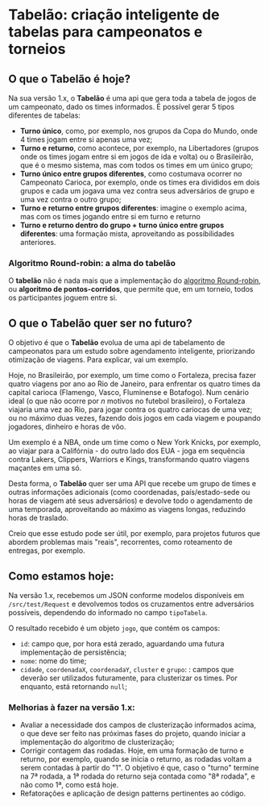 # Tabelão: criação inteligente de tabelas para campeonatos e torneios
## O que o Tabelão é hoje?
Na sua versão 1.x, o **Tabelão** é uma api que gera toda a tabela de jogos de um campeonato, dado os times informados.
É possível gerar 5 tipos diferentes de tabelas:
- **Turno único**, como, por exemplo, nos grupos da Copa do Mundo, onde 4 times jogam entre si apenas uma vez;
- **Turno e returno**, como acontece, por exemplo, na Libertadores (grupos onde os times jogam entre si em jogos de ida e volta) ou o Brasileirão, que é o mesmo sistema, mas com todos os times em um único grupo;
- **Turno único entre grupos diferentes**, como costumava ocorrer no Campeonato Carioca, por exemplo, onde os times era divididos em dois grupos e cada um jogava uma vez contra seus adversários de grupo e uma vez contra o outro grupo;
- **Turno e returno entre grupos diferentes**: imagine o exemplo acima, mas com os times jogando entre si em turno e returno
- **Turno e returno dentro do grupo + turno único entre grupos diferentes**: uma formação mista, aproveitando as possibilidades anteriores.

### Algoritmo Round-robin: a alma do tabelão
O **tabelão** não é nada mais que a implementação do [algoritmo Round-robin](https://en.wikipedia.org/wiki/Round-robin_tournament), ou **algoritmo de pontos-corridos**, que permite que, em um torneio, todos os participantes joguem entre si.

## O que o Tabelão quer ser no futuro?
O objetivo é que o **Tabelão** evolua de uma api de tabelamento de campeonatos para um estudo sobre agendamento inteligente, priorizando otimização de viagens.
Para explicar, vai um exemplo. 

Hoje, no Brasileirão, por exemplo, um time como o Fortaleza, precisa fazer quatro viagens por ano ao Rio de Janeiro, para enfrentar os quatro times da capital carioca (Flamengo, Vasco, Fluminense e Botafogo). Num cenário ideal (o que não ocorre por *n* motivos no futebol brasileiro), o Fortaleza viajaria uma vez ao Rio, para jogar contra os quatro cariocas de uma vez; ou no máximo duas vezes, fazendo dois jogos em cada viagem e poupando jogadores, dinheiro e horas de vôo.

Um exemplo é a NBA, onde um time como o New York Knicks, por exemplo, ao viajar para a Califórnia - do outro lado dos EUA - joga em sequência contra Lakers, Clippers, Warriors e Kings, transformando quatro viagens maçantes em uma só.

Desta forma, o **Tabelão** quer ser uma API que recebe um grupo de times e outras informações adicionais (como coordenadas, país/estado-sede ou horas de viagem até seus adversários) e devolve todo o agendamento de uma temporada, aproveitando ao máximo as viagens longas, reduzindo horas de traslado.

Creio que esse estudo pode ser útil, por exemplo, para projetos futuros que abordem problemas mais "reais", recorrentes, como roteamento de entregas, por exemplo.

## Como estamos hoje:
Na versão 1.x, recebemos um JSON conforme modelos disponíveis em ``/src/test/Request`` e devolvemos todos os cruzamentos entre adversários possíveis, dependendo do informado no campo ``tipoTabela``.

O resultado recebido é um objeto ``jogo``, que contém os campos:
- ``id``: campo que, por hora está zerado, aguardando uma futura implementação de persistência;
- ``nome``: nome do time;
- ``cidade``, ``coordenadaX``, ``coordenadaY``, ``cluster`` e ``grupo``: : campos que deverão ser utilizados futuramente, para clusterizar os times. Por enquanto, está retornando ``null``;

### Melhorias à fazer na versão 1.x:
- Avaliar a necessidade dos campos de clusterização informados acima, o que deve ser feito nas próximas fases do projeto, quando iniciar a implementação do algoritmo de clusterização;
- Corrigir contagem das rodadas. Hoje, em uma formação de turno e returno, por exemplo, quando se inicia o returno, as rodadas voltam a serem contadas à partir do "1". O objetivo é que, caso o "turno" termine na 7ª rodada, a 1ª rodada do returno seja contada como "8ª rodada", e não como 1ª, como está hoje.
- Refatorações e aplicação de design patterns pertinentes ao código.

